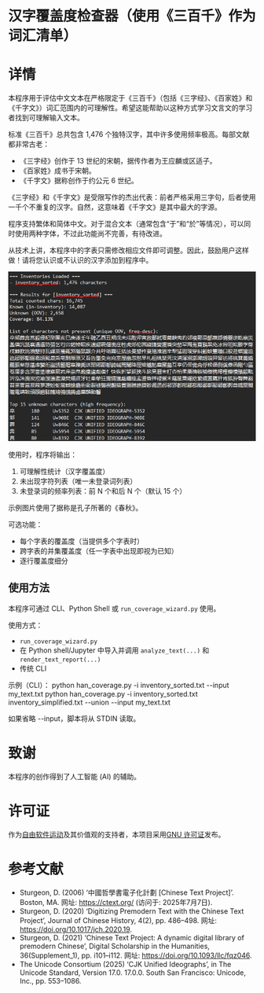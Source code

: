 # 汉字覆盖度检查器（使用《三百千》作为词汇清单）

# 详情
本程序用于评估中文文本在严格限定于《三百千》（包括《三字经》、《百家姓》和《千字文》）词汇范围内的可理解性。希望这能帮助以这种方式学习文言文的学习者找到可理解输入文本。

标准《三百千》总共包含 1,476 个独特汉字，其中许多使用频率极高。每部文献都非常古老：
- 《三字经》创作于 13 世纪的宋朝，据传作者为王应麟或区适子。
- 《百家姓》成书于宋朝。
- 《千字文》据称创作于约公元 6 世纪。

《三字经》和《千字文》是受限写作的杰出代表：前者严格采用三字句，后者使用一千个不重复的汉字。自然，这意味着《千字文》是其中最大的字源。

程序支持繁体和简体中文。对于混合文本（通常包含“于”和“於”等情况），可以同时使用两种字体，不过此功能尚不完善，有待改进。

从技术上讲，本程序中的字表只需修改相应文件即可调整。因此，鼓励用户这样做！请将您认识或不认识的汉字添加到程序中。

![图片信息](./media/chunqiu_demo.png)

使用时，程序将输出：
1)  可理解性统计（汉字覆盖度）
2)  未出现字符列表（唯一未登录词列表）
3)  未登录词的频率列表：前 N 个和后 N 个（默认 15 个）

示例图片使用了据称是孔子所著的《春秋》。

可选功能：
- 每个字表的覆盖度（当提供多个字表时）
- 跨字表的并集覆盖度（任一字表中出现即视为已知）
- 逐行覆盖度细分

## 使用方法
本程序可通过 CLI、Python Shell 或 `run_coverage_wizard.py` 使用。

使用方式：
- `run_coverage_wizard.py`
- 在 Python shell/Jupyter 中导入并调用 `analyze_text(...)` 和 `render_text_report(...)`
- 传统 CLI

示例（CLI）：
    python han_coverage.py -i inventory_sorted.txt --input my_text.txt
    python han_coverage.py -i inventory_sorted.txt inventory_simplified.txt --union --input my_text.txt

如果省略 --input，脚本将从 STDIN 读取。

# 致谢
本程序的创作得到了人工智能 (AI) 的辅助。

# 许可证
作为[自由软件运动](https://www.fsf.org/about/)及其价值观的支持者，本项目采用[GNU 许可证](https://www.gnu.org/licenses/gpl-3.0.en.html)发布。

# 参考文献
- Sturgeon, D. (2006) ‘中國哲學書電子化計劃 [Chinese Text Project]’. Boston, MA. 网址: https://ctext.org/ (访问于: 2025年7月7日).
- Sturgeon, D. (2020) ‘Digitizing Premodern Text with the Chinese Text Project’, Journal of Chinese History, 4(2), pp. 486–498. 网址: https://doi.org/10.1017/jch.2020.19.
- Sturgeon, D. (2021) ‘Chinese Text Project: A dynamic digital library of premodern Chinese’, Digital Scholarship in the Humanities, 36(Supplement_1), pp. i101–i112. 网址: https://doi.org/10.1093/llc/fqz046.
- The Unicode Consortium (2025) ‘CJK Unified Ideographs’, in The Unicode Standard, Version 17.0. 17.0.0. South San Francisco: Unicode, Inc., pp. 553–1086.
